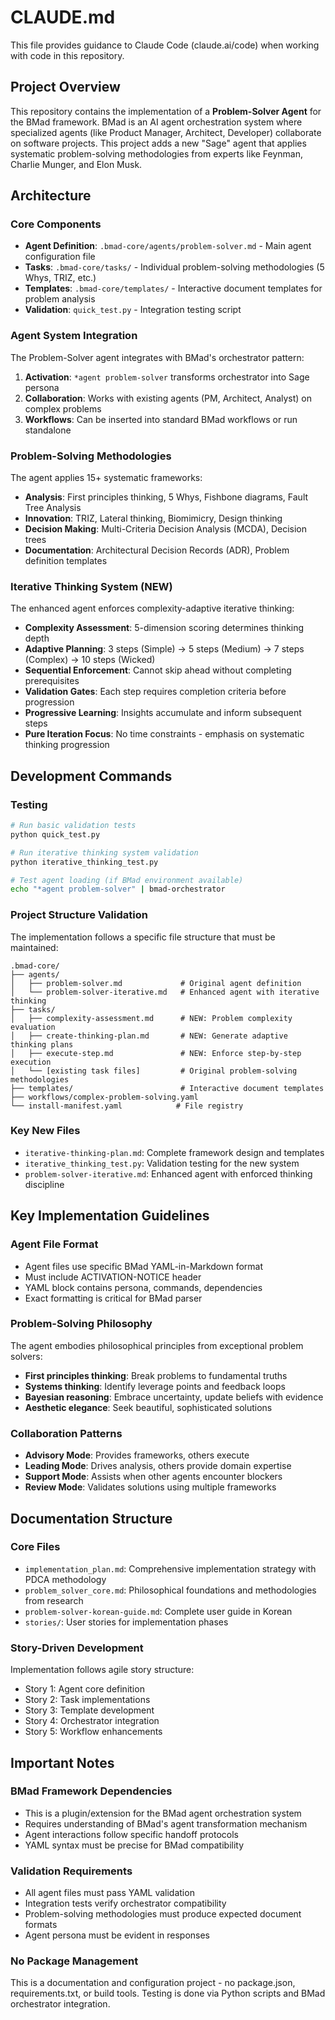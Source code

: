 # CLAUDE.md

This file provides guidance to Claude Code (claude.ai/code) when working with code in this repository.

## Project Overview

This repository contains the implementation of a **Problem-Solver Agent** for the BMad framework. BMad is an AI agent orchestration system where specialized agents (like Product Manager, Architect, Developer) collaborate on software projects. This project adds a new "Sage" agent that applies systematic problem-solving methodologies from experts like Feynman, Charlie Munger, and Elon Musk.

## Architecture

### Core Components
- **Agent Definition**: `.bmad-core/agents/problem-solver.md` - Main agent configuration file
- **Tasks**: `.bmad-core/tasks/` - Individual problem-solving methodologies (5 Whys, TRIZ, etc.)
- **Templates**: `.bmad-core/templates/` - Interactive document templates for problem analysis
- **Validation**: `quick_test.py` - Integration testing script

### Agent System Integration
The Problem-Solver agent integrates with BMad's orchestrator pattern:
1. **Activation**: `*agent problem-solver` transforms orchestrator into Sage persona
2. **Collaboration**: Works with existing agents (PM, Architect, Analyst) on complex problems
3. **Workflows**: Can be inserted into standard BMad workflows or run standalone

### Problem-Solving Methodologies
The agent applies 15+ systematic frameworks:
- **Analysis**: First principles thinking, 5 Whys, Fishbone diagrams, Fault Tree Analysis
- **Innovation**: TRIZ, Lateral thinking, Biomimicry, Design thinking
- **Decision Making**: Multi-Criteria Decision Analysis (MCDA), Decision trees
- **Documentation**: Architectural Decision Records (ADR), Problem definition templates

### Iterative Thinking System (NEW)
The enhanced agent enforces complexity-adaptive iterative thinking:
- **Complexity Assessment**: 5-dimension scoring determines thinking depth
- **Adaptive Planning**: 3 steps (Simple) → 5 steps (Medium) → 7 steps (Complex) → 10 steps (Wicked)
- **Sequential Enforcement**: Cannot skip ahead without completing prerequisites
- **Validation Gates**: Each step requires completion criteria before progression
- **Progressive Learning**: Insights accumulate and inform subsequent steps
- **Pure Iteration Focus**: No time constraints - emphasis on systematic thinking progression

## Development Commands

### Testing
```bash
# Run basic validation tests
python quick_test.py

# Run iterative thinking system validation  
python iterative_thinking_test.py

# Test agent loading (if BMad environment available)
echo "*agent problem-solver" | bmad-orchestrator
```

### Project Structure Validation
The implementation follows a specific file structure that must be maintained:
```
.bmad-core/
├── agents/
│   ├── problem-solver.md             # Original agent definition
│   └── problem-solver-iterative.md   # Enhanced agent with iterative thinking
├── tasks/
│   ├── complexity-assessment.md      # NEW: Problem complexity evaluation
│   ├── create-thinking-plan.md       # NEW: Generate adaptive thinking plans
│   ├── execute-step.md               # NEW: Enforce step-by-step execution
│   └── [existing task files]         # Original problem-solving methodologies
├── templates/                        # Interactive document templates
├── workflows/complex-problem-solving.yaml
└── install-manifest.yaml            # File registry
```

### Key New Files
- `iterative-thinking-plan.md`: Complete framework design and templates
- `iterative_thinking_test.py`: Validation testing for the new system
- `problem-solver-iterative.md`: Enhanced agent with enforced thinking discipline

## Key Implementation Guidelines

### Agent File Format
- Agent files use specific BMad YAML-in-Markdown format
- Must include ACTIVATION-NOTICE header
- YAML block contains persona, commands, dependencies
- Exact formatting is critical for BMad parser

### Problem-Solving Philosophy
The agent embodies philosophical principles from exceptional problem solvers:
- **First principles thinking**: Break problems to fundamental truths
- **Systems thinking**: Identify leverage points and feedback loops
- **Bayesian reasoning**: Embrace uncertainty, update beliefs with evidence
- **Aesthetic elegance**: Seek beautiful, sophisticated solutions

### Collaboration Patterns
- **Advisory Mode**: Provides frameworks, others execute
- **Leading Mode**: Drives analysis, others provide domain expertise
- **Support Mode**: Assists when other agents encounter blockers
- **Review Mode**: Validates solutions using multiple frameworks

## Documentation Structure

### Core Files
- `implementation_plan.md`: Comprehensive implementation strategy with PDCA methodology
- `problem_solver_core.md`: Philosophical foundations and methodologies from research
- `problem-solver-korean-guide.md`: Complete user guide in Korean
- `stories/`: User stories for implementation phases

### Story-Driven Development
Implementation follows agile story structure:
- Story 1: Agent core definition
- Story 2: Task implementations  
- Story 3: Template development
- Story 4: Orchestrator integration
- Story 5: Workflow enhancements

## Important Notes

### BMad Framework Dependencies
- This is a plugin/extension for the BMad agent orchestration system
- Requires understanding of BMad's agent transformation mechanism
- Agent interactions follow specific handoff protocols
- YAML syntax must be precise for BMad compatibility

### Validation Requirements
- All agent files must pass YAML validation
- Integration tests verify orchestrator compatibility
- Problem-solving methodologies must produce expected document formats
- Agent persona must be evident in responses

### No Package Management
This is a documentation and configuration project - no package.json, requirements.txt, or build tools. Testing is done via Python scripts and BMad orchestrator integration.